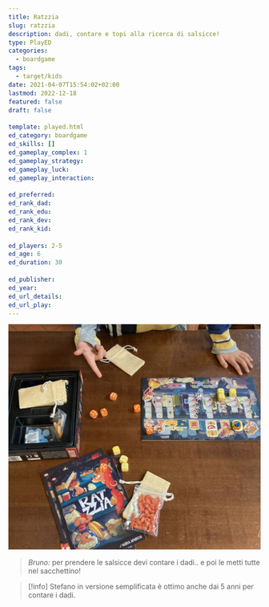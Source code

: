 ```yaml
---
title: Ratzzia
slug: ratzzia
description: dadi, contare e topi alla ricerca di salsicce!
type: PlayED
categories:
  - boardgame
tags:
  - target/kids
date: 2021-04-07T15:54:02+02:00
lastmod: 2022-12-18
featured: false
draft: false

template: played.html
ed_category: boardgame
ed_skills: []
ed_gameplay_complex: 1
ed_gameplay_strategy: 
ed_gameplay_luck: 
ed_gameplay_interaction: 

ed_preferred: 
ed_rank_dad: 
ed_rank_edu: 
ed_rank_dev: 
ed_rank_kid: 

ed_players: 2-5
ed_age: 6
ed_duration: 30

ed_publisher: 
ed_year: 
ed_url_details: 
ed_url_play: 
---
```


![](../../assets/img/played/boardgame/ratzzia_featured.webp)

> *Bruno:* per prendere le salsicce devi contare i dadi.. e poi le metti tutte nel sacchettino!

> [!info] Stefano in versione semplificata è ottimo anche dai 5 anni per contare i dadi. 
